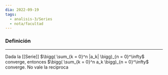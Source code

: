 ```yaml
---
dia: 2022-09-19
tags:
  - analisis-3/Series
  - nota/facultad
---
```

### Definición
---
Dada la [[Serie]] $\bigg( \sum_{k = 0}^n |a_k| \bigg)_{n = 0}^\infty$ converge, entonces $\bigg( \sum_{k = 0}^n a_k \bigg)_{n = 0}^\infty$ converge. No vale la reciproca